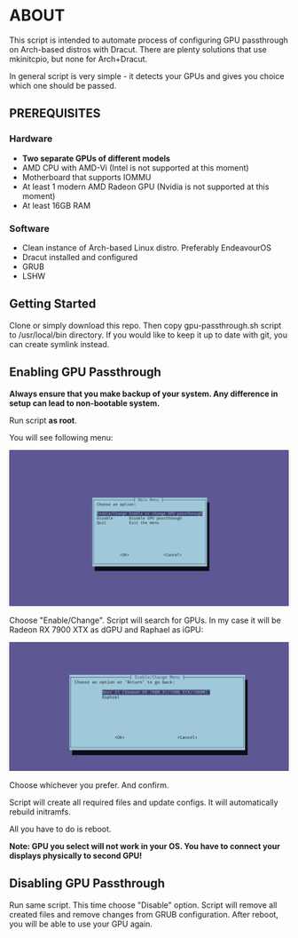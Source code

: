 # ABOUT

This script is intended to automate process of configuring GPU passthrough on Arch-based distros with Dracut. There are plenty solutions that use mkinitcpio, but none for Arch+Dracut.

In general script is very simple - it detects your GPUs and gives you choice which one should be passed.


## PREREQUISITES

### Hardware

- **Two separate GPUs of different models**
- AMD CPU with AMD-Vi (Intel is not supported at this moment)
- Motherboard that supports IOMMU
- At least 1 modern AMD Radeon GPU (Nvidia is not supported at this moment)
- At least 16GB RAM

### Software

- Clean instance of Arch-based Linux distro. Preferably EndeavourOS
- Dracut installed and configured
- GRUB
- LSHW


## Getting Started

Clone or simply download this repo. Then copy gpu-passthrough.sh script to /usr/local/bin directory. 
If you would like to keep it up to date with git, you can create symlink instead.


## Enabling GPU Passthrough


**Always ensure that you make backup of your system. Any difference in setup can lead to non-bootable system.**

Run script **as root**.

You will see following menu:

![alt text](image.png)

Choose "Enable/Change". Script will search for GPUs. In my case it will be Radeon RX 7900 XTX as dGPU and Raphael as iGPU:

![alt text](image-1.png)

Choose whichever you prefer. And confirm.

Script will create all required files and update configs. It will automatically rebuild initramfs.

All you have to do is reboot.

**Note: GPU you select will not work in your OS. You have to connect your displays physically to second GPU!**



## Disabling GPU Passthrough

Run same script. This time choose "Disable" option. Script will remove all created files and remove changes from GRUB configuration. After reboot, you will be able to use your GPU again.

